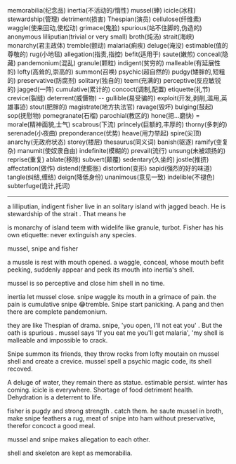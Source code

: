 memorabilia(纪念品) inertia(不活动的/惰性) mussel(蜯) icicle(冰柱) stewardship(管理) detriment(损害) Thespian(演员) cellulose(纤维素) waggle(使来回动,使松动) grimace(鬼脸) spurious(站不住脚的,伪造的) anonymous lilliputian(trivial or very small) broth(炖汤) strait(海峡) monarchy(君主政体) tremble(颤动) malaria(痢疾) deluge(淹没) estimable(值的尊敬的) rug(小地毯) allegation(指责,指控) befit(适用于) saute(嫩煎) conceal(隐藏) pandemonium(混乱) granule(颗粒) indigent(贫穷的) malleable(有延展性的) lofty(高耸的,崇高的) summon(召唤) psychic(超自然的) pudgy(矮胖的,短粗的) preservative(防腐剂) solitary(独自的) teem(充满的) perceptive(反应敏锐的) jagged(一阵) cumulative(累计的) concoct(调制,配置) etiquette(礼节) crevice(裂缝) deterrent(威慑物) -- gullible(易受骗的) exploit(开发,剥削,滥用,英雄事迹) stout(肥胖的) magistrate(地方执法官) ravage(毁坏) bulging(鼓起) sop(抚慰物) pomegranate(石榴) parochial(教区的) hone(把...磨快) = morale(精神面貌,士气) scabrous(下流) princely(巨额的,丰厚的) thorny(多刺的) serenade(小夜曲) preponderance(优势) heave(用力举起) spire(尖顶) anarchy(无政府状态) storey(楼层) thesaurus(同义词) banish(驱逐) ramify(变复杂) manumit(使奴隶自由) indefinite(模糊的) prevail(流行) unsung(未被颂扬的) reprise(重复) ablate(移除) subvert(颠覆) sedentary(久坐的) jostle(推挤) affectation(做作) distend(使膨胀) distortion(变形) sapid(强烈的好的味道) tangle(纠结,缠结) deign(降低身份) unanimous(意见一致) indelible(不褪色) subterfuge(诡计,托词)

----


a lilliputian, indigent fisher live in an solitary island with jagged beach. He is stewardship of the strait . That means he  

is monarchy of island teem with widelife like granule, turbot. Fisher has his own etiquette: never extinguish any species.  

mussel, snipe and fisher  

a mussle is rest with mouth opened. a waggle, conceal, whose mouth befit peeking, suddenly appear and peek its mouth into inertia's shell.  

mussel is so perceptive and close him shell in no time.  

inertia let mussel close. snipe waggle its mouth in a grimace of pain. the pain is cumulative snipe 😂tremble. Snipe start panicking. A pang and then there are complete pandemonium.  

they are like Thespian of drama. snipe, 'you open, I'll not eat you' . But the oath is spurious . mussel says 'If you eat me you'll get malaria', 'my shell is malleable and impossible to crack.  

Snipe summon its friends, they throw rocks from lofty moutain on mussel shell and create a crevice. mussel spell a psychic magic code, its shell recoved.  

A deluge of water, they remain there as statue. estimable persist. winter has coming. icicle is everywhere. Shortage of food detriment health. Dehydration is a deterrent to life.  

fisher is pugdy and strong strength . catch them. he saute mussel in broth, make snipe feathers a rug, meat of snipe into ham without preservative, therefor concoct a good meal.  

mussel and snipe makes allegation to each other.  

shell and skeleton are kept as memorabilia.  

